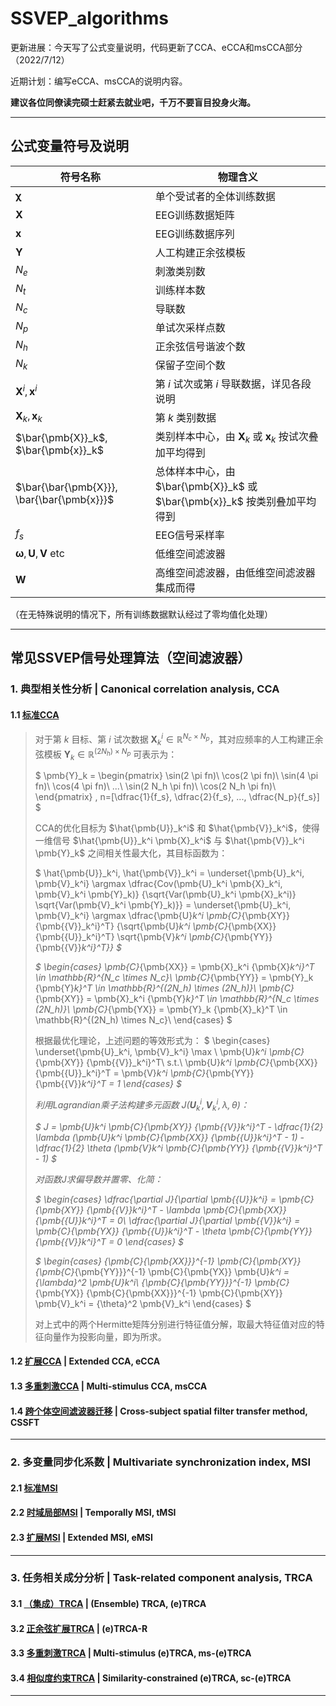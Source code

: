 # SSVEP_algorithms 
更新进展：今天写了公式变量说明，代码更新了CCA、eCCA和msCCA部分（2022/7/12）<p>
近期计划：编写eCCA、msCCA的说明内容。<p>
**建议各位同僚读完硕士赶紧去就业吧，千万不要盲目投身火海。**

***
## 公式变量符号及说明
| 符号名称 | 物理含义 |
| --- | --- |
| $\pmb{\chi}$ | 单个受试者的全体训练数据 |
| $\pmb{X}$ | EEG训练数据矩阵 |
| $\pmb{x}$ | EEG训练数据序列 |
| $\pmb{Y}$ | 人工构建正余弦模板 |
| $N_e$ | 刺激类别数 |
| $N_t$ | 训练样本数 |
| $N_c$ | 导联数 |
| $N_p$ | 单试次采样点数 |
| $N_h$ | 正余弦信号谐波个数 |
| $N_k$ | 保留子空间个数 |
| $\pmb{X}^i, \pmb{x}^i$ | 第 $i$ 试次或第 $i$ 导联数据，详见各段说明|
| $\pmb{X}_k, \pmb{x}_k$ | 第 $k$ 类别数据 |
| $\bar{\pmb{X}}_k$, $\bar{\pmb{x}}_k$ | 类别样本中心，由 $\pmb{X}_k$ 或 $\pmb{x}_k$ 按试次叠加平均得到 |
| $\bar{\bar{\pmb{X}}}, \bar{\bar{\pmb{x}}}$ | 总体样本中心，由 $\bar{\pmb{X}}_k$ 或 $\bar{\pmb{x}}_k$ 按类别叠加平均得到 |
| $f_s$ | EEG信号采样率 |
| $\pmb{\omega}, \pmb{U}, \pmb{V}$ etc | 低维空间滤波器 |
| $\pmb{W}$ | 高维空间滤波器，由低维空间滤波器集成而得 |

（在无特殊说明的情况下，所有训练数据默认经过了零均值化处理）
***
## 常见SSVEP信号处理算法（空间滤波器）
### 1. 典型相关性分析 | Canonical correlation analysis, CCA
#### 1.1 [标准CCA][CCA]
> 对于第 $k$ 目标、第 $i$ 试次数据 $\pmb{X}_k^i \in \mathbb{R}^{N_c \times N_p}$，其对应频率的人工构建正余弦模板 $\pmb{Y}_k \in \mathbb{R}^{(2N_h) \times N_p}$ 可表示为： <p>
$
 \pmb{Y}_k = 
  \begin{pmatrix}
   \sin(2 \pi fn)\\
   \cos(2 \pi fn)\\
   \sin(4 \pi fn)\\
   \cos(4 \pi fn)\\
   ...\\
   \sin(2 N_h \pi fn)\\
   \cos(2 N_h \pi fn)\\
  \end{pmatrix}
 , 
 n=[\dfrac{1}{f_s}, \dfrac{2}{f_s}, ..., \dfrac{N_p}{f_s}]
$ <p>
> CCA的优化目标为 $\hat{\pmb{U}}_k^i$ 和 $\hat{\pmb{V}}_k^i$，使得一维信号 $\hat{\pmb{U}}_k^i \pmb{X}_k^i$ 与 $\hat{\pmb{V}}_k^i \pmb{Y}_k$ 之间相关性最大化，其目标函数为： <p>
$
 \hat{\pmb{U}}_k^i, \hat{\pmb{V}}_k^i =
 \underset{\pmb{U}_k^i, \pmb{V}_k^i} \argmax 
  \dfrac{Cov(\pmb{U}_k^i \pmb{X}_k^i, \pmb{V}_k^i \pmb{Y}_k)}
        {\sqrt{Var(\pmb{U}_k^i \pmb{X}_k^i)}
         \sqrt{Var(\pmb{V}_k^i \pmb{Y}_k)}}
 = 
 \underset{\pmb{U}_k^i, \pmb{V}_k^i} \argmax
  \dfrac{\pmb{U}_k^i \pmb{C}_{\pmb{XY}} {\pmb{{V}}_k^i}^T}
       {\sqrt{\pmb{U}_k^i \pmb{C}_{\pmb{XX}} {\pmb{{U}}_k^i}^T}
        \sqrt{\pmb{V}_k^i \pmb{C}_{\pmb{YY}} {\pmb{{V}}_k^i}^T}}
$ <p>
$ 
 \begin{cases}
  \pmb{C}_{\pmb{XX}} = \pmb{X}_k^i {\pmb{X}_k^i}^T
   \in \mathbb{R}^{N_c \times N_c}\\
  \pmb{C}_{\pmb{YY}} = \pmb{Y}_k {\pmb{Y}_k}^T
   \in \mathbb{R}^{(2N_h) \times (2N_h)}\\
  \pmb{C}_{\pmb{XY}} = \pmb{X}_k^i {\pmb{Y}_k}^T
   \in \mathbb{R}^{N_c \times (2N_h)}\\
  \pmb{C}_{\pmb{YX}} = \pmb{Y}_k {\pmb{X}_k}^T
   \in \mathbb{R}^{(2N_h) \times N_c}\\
 \end{cases}
$ <p>
根据最优化理论，上述问题的等效形式为：
$
 \begin{cases}
  \underset{\pmb{U}_k^i, \pmb{V}_k^i} \max \ 
   \pmb{U}_k^i \pmb{C}_{\pmb{XY}} {\pmb{{V}}_k^i}^T\\
  s.t.\  \pmb{U}_k^i \pmb{C}_{\pmb{XX}} {\pmb{{U}}_k^i}^T = 
       \pmb{V}_k^i \pmb{C}_{\pmb{YY}} {\pmb{{V}}_k^i}^T = 1
 \end{cases}
$ <p>
利用Lagrandian乘子法构建多元函数 $J(\pmb{U}_k^i, \pmb{V}_k^i, \lambda, \theta)$：<p>
$
 J = \pmb{U}_k^i \pmb{C}_{\pmb{XY}} {\pmb{{V}}_k^i}^T - 
     \dfrac{1}{2} \lambda (\pmb{U}_k^i \pmb{C}_{\pmb{XX}} {\pmb{{U}}_k^i}^T - 1) - 
     \dfrac{1}{2} \theta (\pmb{V}_k^i \pmb{C}_{\pmb{YY}} {\pmb{{V}}_k^i}^T - 1)
$ <p>
对函数$J$求偏导数并置零、化简：<p>
$
 \begin{cases}
  \dfrac{\partial J}{\partial \pmb{{U}}_k^i} = 
   \pmb{C}_{\pmb{XY}} {\pmb{{V}}_k^i}^T - 
    \lambda \pmb{C}_{\pmb{XX}} {\pmb{{U}}_k^i}^T = 0\\
  \dfrac{\partial J}{\partial \pmb{{V}}_k^i} = 
   \pmb{C}_{\pmb{YX}} {\pmb{{U}}_k^i}^T - 
    \theta \pmb{C}_{\pmb{YY}} {\pmb{{V}}_k^i}^T = 0
 \end{cases}
$ <p>
$
 \begin{cases}
  {\pmb{C}_{\pmb{XX}}}^{-1} \pmb{C}_{\pmb{XY}} 
  {\pmb{C}_{\pmb{YY}}}^{-1} \pmb{C}_{\pmb{YX}} \pmb{U}_k^i
   = {\lambda}^2 \pmb{U}_k^i\\
  {\pmb{C}_{\pmb{YY}}}^{-1} \pmb{C}_{\pmb{YX}} 
  {\pmb{C}_{\pmb{XX}}}^{-1} \pmb{C}_{\pmb{XY}} \pmb{V}_k^i
   = {\theta}^2 \pmb{V}_k^i
 \end{cases}
$ <p>
对上式中的两个Hermitte矩阵分别进行特征值分解，取最大特征值对应的特征向量作为投影向量，即为所求。


#### 1.2 [扩展CCA][eCCA] | Extended CCA, eCCA
#### 1.3 [多重刺激CCA][msCCA] | Multi-stimulus CCA, msCCA
#### 1.4 [跨个体空间滤波器迁移][CSSFT] | Cross-subject spatial filter transfer method, CSSFT

[CCA]: http://ieeexplore.ieee.org/document/4203016/
[eCCA]: http://www.pnas.org/lookup/doi/10.1073/pnas.1508080112
[msCCA]: https://ieeexplore.ieee.org/document/9006809/
[CSSFT]: http://iopscience.iop.org/article/10.1088/1741-2552/ac6b57

***
### 2. 多变量同步化系数 | Multivariate synchronization index, MSI
#### 2.1 [标准MSI][MSI]
#### 2.2 [时域局部MSI][tMSI] | Temporally MSI, tMSI
#### 2.3 [扩展MSI][eMSI] | Extended MSI, eMSI

[MSI]: temp
[tMSI]: temp
[eMSI]: temp

***
### 3. 任务相关成分分析 | Task-related component analysis, TRCA
#### 3.1 [（集成）TRCA][TRCA] | (Ensemble) TRCA, (e)TRCA
#### 3.2 [正余弦扩展TRCA][TRCA-R] | (e)TRCA-R
#### 3.3 [多重刺激TRCA][ms-TRCA] | Multi-stimulus (e)TRCA, ms-(e)TRCA
#### 3.4 [相似度约束TRCA][sc-TRCA] | Similarity-constrained (e)TRCA, sc-(e)TRCA

[TRCA]: https://ieeexplore.ieee.org/document/7904641/
[TRCA-R]: https://ieeexplore.ieee.org/document/9006809/
[ms-TRCA]: temp
[sc-TRCA]: temp
***







